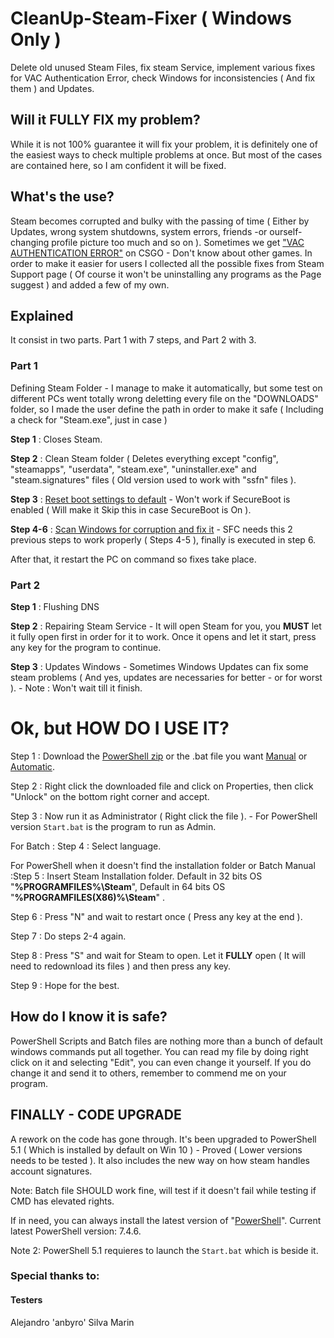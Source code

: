 # CleanUp-Steam-Fixer ( Windows Only )

Delete old unused Steam Files, fix steam Service, implement various fixes for VAC Authentication Error, check Windows for inconsistencies ( And fix them ) and Updates.

## Will it FULLY FIX my problem?

While it is not 100% guarantee it will fix your problem, it is definitely one of the easiest ways to check multiple problems at once. But most of the cases are contained here, so I am confident it will be fixed.

## What's the use?

Steam becomes corrupted and bulky with the passing of time ( Either by Updates, wrong system shutdowns, system errors, friends -or ourself- changing profile picture too much and so on ).
Sometimes we get [&#34;VAC AUTHENTICATION ERROR&#34;](https://support.steampowered.com/kb_article.php?ref=2117-ILZV-2837) on CSGO - Don't know about other games.
In order to make it easier for users I collected all the possible fixes from Steam Support page ( Of course it won't be uninstalling any programs as the Page suggest ) and added a few of my own.

## Explained

It consist in two parts. Part 1 with 7 steps, and Part 2 with 3.

### Part 1

Defining Steam Folder - I manage to make it automatically, but some test on different PCs went totally wrong deletting every file on the "DOWNLOADS" folder, so I made the user define the path in order to make it safe ( Including a check for "Steam.exe", just in case )

**Step 1** : Closes Steam.

**Step 2** : Clean Steam folder ( Deletes everything except "config", "steamapps", "userdata", "steam.exe", "uninstaller.exe" and "steam.signatures" files ( Old version used to work with "ssfn" files ).

**Step 3** : [Reset boot settings to default](https://support.steampowered.com/kb_article.php?ref=2117-ILZV-2837#default) - Won't work if SecureBoot is enabled ( Will make it Skip this in case SecureBoot is On ).

**Step 4-6** : [Scan Windows for corruption and fix it](https://support.steampowered.com/kb_article.php?ref=2117-ILZV-2837#files) - SFC needs this 2 previous steps to work properly ( Steps 4-5 ), finally is executed in step 6.

After that, it restart the PC on command so fixes take place.

### Part 2

**Step 1** : Flushing DNS

**Step 2** : Repairing Steam Service - It will open Steam for you, you **MUST** let it fully open first in order for it to work. Once it opens and let it start, press any key for the program to continue.

**Step 3** : Updates Windows - Sometimes Windows Updates can fix some steam problems ( And yes, updates are necessaries for better - or for worst ). - Note : Won't wait till it finish.

# Ok, but HOW DO I USE IT?

Step 1 : Download the [PowerShell zip](../../releases/latest/download/Steam-Cleaner-Checker-Fixer-UserDefined.bat) or the .bat file you want [Manual](../../releases/latest/download/Steam-Cleaner-Checker-Fixer-UserDefined.bat) or [Automatic](../../releases/latest/download/Steam-Cleaner-Checker-Fixer.bat).

Step 2 : Right click the downloaded file and click on Properties, then click "Unlock" on the bottom right corner and accept.

Step 3 : Now run it as Administrator ( Right click the file ). - For PowerShell version `Start.bat` is the program to run as Admin.

For Batch : Step 4 : Select language.

For PowerShell when it doesn't find the installation folder or Batch Manual :Step 5 : Insert Steam Installation folder. Default in 32 bits OS "**%PROGRAMFILES%\Steam**", Default in 64 bits OS "**%PROGRAMFILES(X86)%\Steam**" .

Step 6 : Press "N" and wait to restart once ( Press any key at the end ).

Step 7 : Do steps 2-4 again.

Step 8 : Press "S" and wait for Steam to open. Let it **FULLY** open ( It will need to redownload its files ) and then press any key.

Step 9 : Hope for the best.

## How do I know it is safe?

PowerShell Scripts and Batch files are nothing more than a bunch of default windows commands put all together. You can read my file by doing right click on it and selecting "Edit", you can even change it yourself. If you do change it and send it to others, remember to commend me on your program.

## FINALLY - CODE UPGRADE

A rework on the code has gone through. It's been upgraded to PowerShell 5.1 ( Which is installed by default on Win 10 ) - Proved ( Lower versions needs to be tested ).
It also includes the new way on how steam handles account signatures.

Note: Batch file SHOULD work fine, will test if it doesn't fail while testing if CMD has elevated rights.

If in need, you can always install the latest version of "[PowerShell](https://learn.microsoft.com/es-es/powershell/scripting/install/installing-powershell-on-windows)". Current latest PowerShell version: 7.4.6.

Note 2: PowerShell 5.1 requieres to launch the `Start.bat` which is beside it.

### Special thanks to:

#### Testers

Alejandro 'anbyro' Silva Marin
